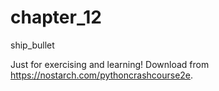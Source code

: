 # chapter_12
ship_bullet

Just for exercising and learning! 
Download from https://nostarch.com/pythoncrashcourse2e.
